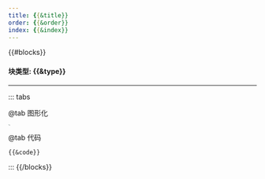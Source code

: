 ```yaml
---
title: {{&title}}
order: {{&order}}
index: {{&index}}
---
```

{{#blocks}}

#### **块类型\: {{&type}}**

---

::: tabs

@tab 图形化

<img src="{{&imgPath}}" alt="模块" style="zoom:10%;" />

@tab 代码

```arduino
{{&code}}
```

:::
{{/blocks}}